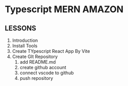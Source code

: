 # Typescript MERN AMAZON

## LESSONS

1. Introduction
2. Install Tools
3. Create TYpescript React App By Vite
4. Create GIt Repository
   1. add README.md
   2. create github account
   3. connect vscode to github
   4. push repository
